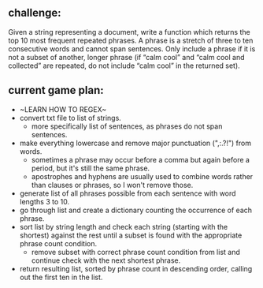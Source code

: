 ## challenge:

Given a string representing a document, write a function which returns the top 10 most frequent repeated phrases. A phrase is a stretch of three to ten consecutive words and cannot span sentences. Only include a phrase if it is not a subset of another, longer phrase (if “calm cool” and “calm cool and collected” are repeated, do not include “calm cool” in the returned set).

## current game plan:
- ~LEARN HOW TO REGEX~
- convert txt file to list of strings.
  - more specifically list of sentences, as phrases do not span sentences.
- make everything lowercase and remove major punctuation (",:.?!") from words.
  - sometimes a phrase may occur before a comma but again before a period, but it's still the same phrase.
  - apostrophes and hyphens are usually used to combine words rather than clauses or phrases, so I won't remove those.
- generate list of all phrases possible from each sentence with word lengths 3 to 10.
- go through list and create a dictionary counting the occurrence of each phrase.
- sort list by string length and check each string (starting with the shortest) against the rest until a subset is found with the appropriate phrase count condition.
  - remove subset with correct phrase count condition from list and continue check with the next shortest phrase.
- return resulting list, sorted by phrase count in descending order, calling out the first ten in the list.
<!-- - count frequency of words (removing punctuation will allow "human," to count as "human", "help." as "help", and etc.).
  - plural words are counted as distinct from their singular form.
  - similarly, all verb tenses are counted as distinct from one another.
  - phrases are therefore assumed consistent across the board plurality-wise, spelling-wise, punctuation-wise, etc.
  - I mean, hopefully people think to proofread for typos and consistent punctuation rules (even if ultimately misused).
  - It's really just to make it easier for me right now but it's entirely possible to add in an additional "parser" later as a future feature.
- use one-time-occurring words to eliminate one-time-occurring phrases (to reduce what we have to search through). -->
